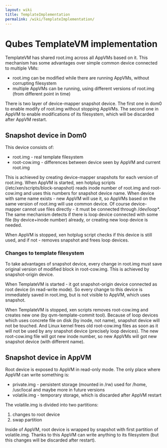 ```yaml
---
layout: wiki
title: TemplateImplementation
permalink: /wiki/TemplateImplementation/
---
```


Qubes TemplateVM implementation
===============================

TemplateVM has shared root.img across all AppVMs based on it. This mechanism has some advantages over simple common device connected to multiple VMs:

-   root.img can be modified while there are running AppVMs, without corrupting filesystem
-   multiple AppVMs can be running, using different versions of root.img (from different point in time)

There is two layer of device-mapper snapshot device. The first one in dom0 to enable modify of root.img without stopping AppVMs. The second one in AppVM to enable modifications of its filesystem, which will be discarded after AppVM restart.

Snapshot device in Dom0
-----------------------

This device consists of:

-   root.img - real template filesystem
-   root-cow.img - differences between device seen by AppVM and current root.img

This is achieved by creating device-mapper snapshots for each version of root.img. When AppVM is started, xen hotplug scripts (/etc/xen/scripts/block-snapshot) reads inode number of root.img and root-cow.img and uses this numbers for snapshot device name. When device with same name exists - new AppVM will use it, so AppVMs based on the same version of root.img will use common device. Of course device-mapper cannot use files directly - it must be connected through /dev/loop\*. The same mechanism detects if there is loop device connected with some file (by device+inode number) already, or creating new loop device is needed.

When AppVM is stopped, xen hotplug script checks if this device is still used, and if not - removes snapshot and frees loop devices.

### Changes to template filesystem

To take advantages of snapshot device, every change in root.img must save original version of modified block in root-cow.img. This is achieved by snapshot-origin device.

When TemplateVM is started - it got snapshot-origin device connected as root device (in read-write mode). So every change to this device is immediately saved in root.img, but is not visible to AppVM, which uses snapshot.

When TemplateVM is stopped, xen scripts removes root-cow.img and creates new one (by qvm-template-commit tool). Because of loop devices which uses concrete file on disk (by inode, not name), snapshot device will not be touched. And Linux kernel frees old root-cow.img files as soon as it will not be used by any snapshot device (precisely loop devices). The new root-cow.img file will got new inode number, so new AppVMs will got new snapshot device (with different name).

Snapshot device in AppVM
------------------------

Root device is exposed to AppVM in read-only mode. The only place where AppVM can write something is:

-   private.img - persistent storage (mounted in /rw) used for /home, /usr/local and maybe more in future versions
-   volatile.img - temporary storage, which is discarded after AppVM restart

The volatile.img is divided into two partitions:

1.  changes to root device
2.  swap partition

Inside of AppVM, root device is wrapped by snapshot with first partition of volatile.img. Thanks to this AppVM can write anything to its filesystem (but this changes will be discarded after restart).
